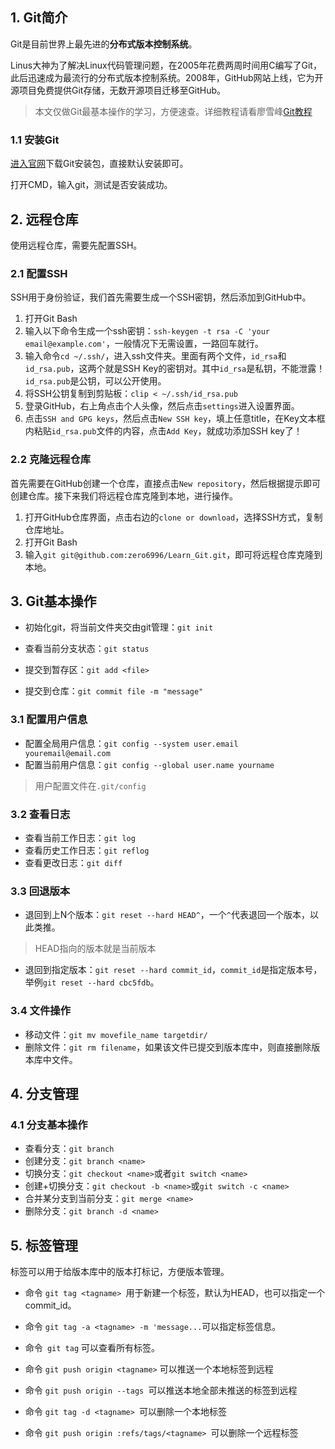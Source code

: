 ## 1. Git简介

Git是目前世界上最先进的**分布式版本控制系统**。



<!--more-->



Linus大神为了解决Linux代码管理问题，在2005年花费两周时间用C编写了Git，此后迅速成为最流行的分布式版本控制系统。2008年，GitHub网站上线，它为开源项目免费提供Git存储，无数开源项目迁移至GitHub。

> 本文仅做Git最基本操作的学习，方便速查。详细教程请看廖雪峰[Git教程](https://www.liaoxuefeng.com/wiki/896043488029600)



### 1.1 安装Git

[进入官网](https://git-scm.com/)下载Git安装包，直接默认安装即可。

打开CMD，输入git，测试是否安装成功。



## 2. 远程仓库

使用远程仓库，需要先配置SSH。

### 2.1 配置SSH

SSH用于身份验证，我们首先需要生成一个SSH密钥，然后添加到GitHub中。

1. 打开Git Bash
2. 输入以下命令生成一个ssh密钥：`ssh-keygen -t rsa -C 'your email@example.com'`，一般情况下无需设置，一路回车就行。
3. 输入命令`cd ~/.ssh/`，进入ssh文件夹。里面有两个文件，`id_rsa`和`id_rsa.pub`，这两个就是SSH Key的密钥对。其中`id_rsa`是私钥，不能泄露！`id_rsa.pub`是公钥，可以公开使用。
4. 将SSH公钥复制到剪贴板：`clip < ~/.ssh/id_rsa.pub`
5. 登录GitHub，右上角点击个人头像，然后点击`settings`进入设置界面。
6. 点击`SSH and GPG keys`，然后点击`New SSH key`，填上任意title，在Key文本框内粘贴`id_rsa.pub`文件的内容，点击`Add Key`，就成功添加SSH key了！

### 2.2 克隆远程仓库

首先需要在GitHub创建一个仓库，直接点击`New repository`，然后根据提示即可创建仓库。接下来我们将远程仓库克隆到本地，进行操作。

1. 打开GitHub仓库界面，点击右边的`clone or download`，选择SSH方式，复制仓库地址。
2. 打开Git Bash
3. 输入`git git@github.com:zero6996/Learn_Git.git`，即可将远程仓库克隆到本地。



## 3. Git基本操作

- 初始化git，将当前文件夹交由git管理：`git init`

- 查看当前分支状态：`git status`
- 提交到暂存区：`git add <file>`
- 提交到仓库：`git commit file -m "message"`

### 3.1 配置用户信息

- 配置全局用户信息：`git config --system user.email youremail@email.com`
- 配置当前用户信息：`git config --global user.name yourname`

> 用户配置文件在`.git/config`

### 3.2 查看日志

- 查看当前工作日志：`git log`
- 查看历史工作日志：`git reflog`
- 查看更改日志：`git diff`

### 3.3 回退版本

- 退回到上N个版本：`git reset --hard HEAD^`，一个`^`代表退回一个版本，以此类推。

> HEAD指向的版本就是当前版本

- 退回到指定版本：`git reset --hard commit_id`，`commit_id`是指定版本号，举例`git reset --hard cbc5fdb`。

### 3.4 文件操作

- 移动文件：`git mv movefile_name targetdir/`
- 删除文件：`git rm filename`，如果该文件已提交到版本库中，则直接删除版本库中文件。

## 4. 分支管理

### 4.1 分支基本操作

- 查看分支：`git branch`
- 创建分支：`git branch <name>`
- 切换分支：`git checkout <name>`或者`git switch <name>`
- 创建+切换分支：`git checkout -b <name>`或`git switch -c <name>`
- 合并某分支到当前分支：`git merge <name>`
- 删除分支：`git branch -d <name>`

## 5. 标签管理

标签可以用于给版本库中的版本打标记，方便版本管理。

- 命令 `git tag <tagname> `用于新建一个标签，默认为HEAD，也可以指定一个commit_id。
- 命令 `git tag -a <tagname> -m 'message...`可以指定标签信息。
- 命令` git tag` 可以查看所有标签。

- 命令 `git push origin <tagname>` 可以推送一个本地标签到远程
- 命令 `git push origin --tags `可以推送本地全部未推送的标签到远程
- 命令 `git tag -d <tagname> `可以删除一个本地标签
- 命令 `git push origin :refs/tags/<tagname> `可以删除一个远程标签

